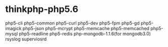 # thinkphp-php5.6
php5-cli
php5-common
php5-curl
php5-dev
php5-fpm
php5-gd
php5-imagick
php5-json
php5-mcrypt
php5-memcache
php5-memcached
php5-mysql
php5-readline
php5-redis
php-mongodb-1.1.6(for mongodb3.0)
rsyslog
superviosrd

